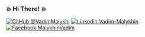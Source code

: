 ### 💥 Hi There! 💥


[![GitHub @VadimMalykhi](https://img.shields.io/badge/-VadimMalykhin-000?logo=github&logoColor=fff&style=for-the-badge)](https://github.com/VadimMalykhin) [![Linkedin Vadim-Malykhin](https://img.shields.io/badge/-Vadim--Malykhin-000?logo=linkedin&logoColor=fff&style=for-the-badge)](https://www.linkedin.com/in/Vadim-Malykhin) [![Facebook MalykhinVadim](https://img.shields.io/badge/-MalykhinVadim-000?logo=facebook&logoColor=fff&style=for-the-badge)](https://www.facebook.com/MalykhinVadim)



